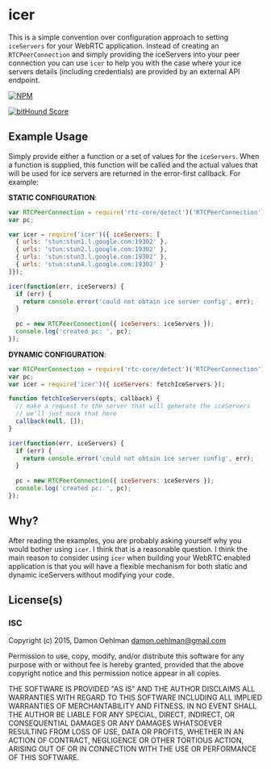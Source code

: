 # icer

This is a simple convention over configuration approach to setting
`iceServers` for your WebRTC application.  Instead of creating an
`RTCPeerConnection` and simply providing the iceServers into your
peer connection you can use `icer` to help you with the case where your
ice servers details (including credentials) are provided by an external
API endpoint.


[![NPM](https://nodei.co/npm/icer.png)](https://nodei.co/npm/icer/)

[![bitHound Score](https://www.bithound.io/github/DamonOehlman/icer/badges/score.svg)](https://www.bithound.io/github/DamonOehlman/icer) 

## Example Usage

Simply provide either a function or a set of values for the `iceServers`.
When a function is supplied, this function will be called and the actual
values that will be used for ice servers are returned in the error-first
callback.  For example:

__STATIC CONFIGURATION__:

```js
var RTCPeerConnection = require('rtc-core/detect')('RTCPeerConnection');
var pc;

var icer = require('icer')({ iceServers: [
  { urls: 'stun:stun1.l.google.com:19302' },
  { urls: 'stun:stun2.l.google.com:19302' },
  { urls: 'stun:stun3.l.google.com:19302' },
  { urls: 'stun:stun4.l.google.com:19302' }
]});

icer(function(err, iceServers) {
  if (err) {
    return console.error('could not obtain ice server config', err);
  }
  
  pc = new RTCPeerConnection({ iceServers: iceServers });
  console.log('created pc: ', pc);
});
```

__DYNAMIC CONFIGURATION__:

```js
var RTCPeerConnection = require('rtc-core/detect')('RTCPeerConnection');
var pc;
var icer = require('icer')({ iceServers: fetchIceServers });

function fetchIceServers(opts, callback) {
  // make a request to the server that will generate the iceServers
  // we'll just mock that here
  callback(null, []);
}

icer(function(err, iceServers) {
  if (err) {
    return console.error('could not obtain ice server config', err);
  }
  
  pc = new RTCPeerConnection({ iceServers: iceServers });
  console.log('created pc: ', pc);
});
```

## Why?

After reading the examples, you are probably asking yourself why you would
bother using `icer`.  I think that is a reasonable question.  I think the
main reason to consider using `icer` when building your WebRTC enabled
application is that you will have a flexible mechanism for both static
and dynamic iceServers without modifying your code.

## License(s)

### ISC

Copyright (c) 2015, Damon Oehlman <damon.oehlman@gmail.com>

Permission to use, copy, modify, and/or distribute this software for any
purpose with or without fee is hereby granted, provided that the above
copyright notice and this permission notice appear in all copies.

THE SOFTWARE IS PROVIDED "AS IS" AND THE AUTHOR DISCLAIMS ALL WARRANTIES WITH
REGARD TO THIS SOFTWARE INCLUDING ALL IMPLIED WARRANTIES OF MERCHANTABILITY
AND FITNESS. IN NO EVENT SHALL THE AUTHOR BE LIABLE FOR ANY SPECIAL, DIRECT,
INDIRECT, OR CONSEQUENTIAL DAMAGES OR ANY DAMAGES WHATSOEVER RESULTING FROM
LOSS OF USE, DATA OR PROFITS, WHETHER IN AN ACTION OF CONTRACT, NEGLIGENCE OR
OTHER TORTIOUS ACTION, ARISING OUT OF OR IN CONNECTION WITH THE USE OR
PERFORMANCE OF THIS SOFTWARE.
